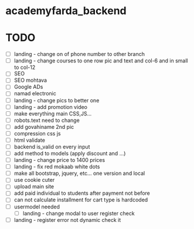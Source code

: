 # academyfarda_backend

# TODO

- [ ] landing - change on of phone number to other branch
- [ ] landing - change courses to one row pic and text and col-6 and in small to col-12
- [ ] SEO
- [ ] SEO mohtava
- [ ] Google ADs
- [ ] namad electronic
- [ ] landing - change pics to better one
- [ ] landing - add promotion video
- [ ] make everything main CSS,JS...
- [ ] robots.text need to change 
- [ ] add govahiname 2nd pic
- [ ] compression css js
- [ ] html validate
- [ ] backend is_valid on every input
- [ ] add method to models (apply discount and ...)
- [ ] landing - change price to 1400 prices
- [ ] landing - fix red mokaab white dots 
- [ ] make all bootstrap, jquery, etc... one version and local
- [ ] use cookie cuter 
- [ ] upload main site
- [ ] add paid individual to students after payment not before
- [ ] can not calculate installment for cart type is hardcoded
- [ ] usermodel needed
  - [ ] landing - change modal to user register check
- [ ] landing - register error not dynamic check it

